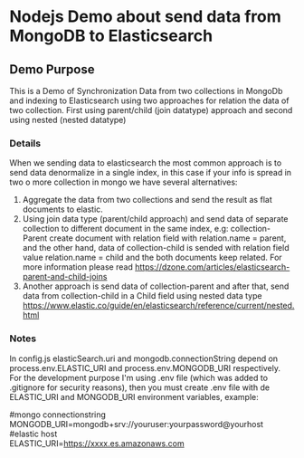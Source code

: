# Nodejs Demo about send data from MongoDB to Elasticsearch

## Demo Purpose
 This is a Demo of Synchronization Data from two collections in MongoDb and indexing to Elasticsearch using two approaches for relation the data of two collection. First using parent/child (join datatype) approach and second using nested (nested datatype)

### Details
When we sending data to elasticsearch the most common approach is to send data denormalize in a single index, in this case if your info is spread in two o more collection in mongo we have several alternatives:

1. Aggregate the data from two collections and send the result as flat documents to elastic.
2. Using join data type (parent/child approach) and send data of separate collection to different document in the same index, e.g: collection-Parent create document with relation field with relation.name = parent, and the other hand, data of collection-child is sended with relation field value relation.name = child and the both documents keep related. For more information please read https://dzone.com/articles/elasticsearch-parent-and-child-joins
2. Another approach is send data of collection-parent and after that, send data from collection-child in a Child field using nested data type https://www.elastic.co/guide/en/elasticsearch/reference/current/nested.html

### Notes
In config.js elasticSearch.uri and mongodb.connectionString depend on process.env.ELASTIC_URI and process.env.MONGODB_URI respectively. For the development purpose I'm using .env file (which was added to .gitignore for security reasons), then you must create .env file with de ELASTIC_URI and MONGODB_URI environment variables, example:

#mongo connectionstring  
MONGODB_URI=mongodb+srv://youruser:yourpassword@yourhost  
#elastic host  
ELASTIC_URI=https://xxxx.es.amazonaws.com  
